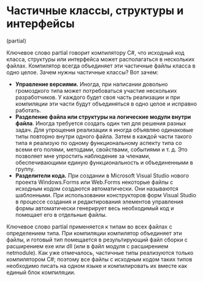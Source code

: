 # Частичные классы, структуры и интерфейсы \(partial\)

Ключевое слово partial говорит компилятору C\#, что исходный код класса, структуры или интерфейса может располагаться в нескольких файлах. Компилятор всегда объединяет эти частичные файлы класса в одно целое. Зачем нужны частичные классы? Вот зачем: 

* **Управление версиями.** Иногда, при написании довольно громоздкого типа может потребоваться участие нескольких разработчиков. У каждого будет своя часть реализации и при компиляции эти части будут объединяться в одно целое и исправно работать.
* **Разделение файла или структуры на логические модули внутри файла**. Иногда требуется создать один тип для решения разных задач. Для упрощения реализации я иногда объявляю одинаковые типы повторно внутри одного файла. Затем в каждой части такого типа я реализую по одному функциональному аспекту типа со всеми его полями, методами, свойствами, событиями и т. д. Это позволяет мне упростить наблюдение за членами, обеспечивающими единую функциональность и объединенными в группу. 
* **Разделители кода.** При создании в Microsoft Visual Studio нового проекта Windows.Forms или Web.Forms некоторые файлы с исходным кодом создаются автоматически. Они называются шаблонными. При использовании конструкторов форм Visual Studio в процессе создания и редактирования элементов управления формы автоматически генерирует весь необходимый код и помещает его в отдельные файлы.

Ключевое слово partial применяется к типам во всех файлах с определением типа. При компиляции компилятор объединяет эти файлы, и готовый тип помещается в результирующий файл сборки с расширением exe или dll \(или в файл модуля с расширением netmodule\). Как уже отмечалось, частичные типы реализуются только компилятором C\#; поэтому все файлы с исходным кодом таких типов необходимо писать на одном языке и компилировать их вместе как единый блок компиляции. 





